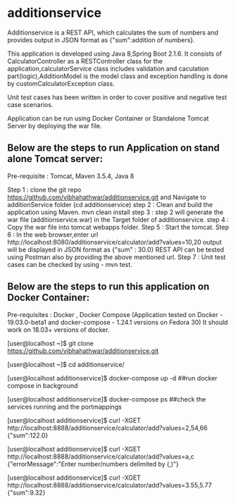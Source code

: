 # additionservice

Additionservice is a REST API, which calculates the sum of numbers and provides output in JSON format as {"sum":addition of numbers}.

This application is developed using Java 8,Spring Boot 2.1.6. It consists of CalculatorController as a RESTController class for the application,calculatorService class includes validation and caculation part(logic),AdditionModel is the model class and exception handling is done by customCalculatorException class.

Unit test cases has been written in order to cover positive and negative test case scenarios.

Application can be run using Docker Container or Standalone Tomcat Server by deploying the war file.

Below are the steps to run Application on stand alone Tomcat server:
------------------------------------------------------------------------------------------------------------

Pre-requisite : Tomcat, Maven 3.5.4, Java 8

Step 1 : clone the git repo https://github.com/vibhahathwar/additionservice.git and Navigate to additionService folder (cd additionservice)
step 2 : Clean and build the application using Maven. 
         mvn clean install 
step 3 : step 2 will generate the war file (additionservice.war) in the Target folder of additionservice.
step 4 : Copy the war file into tomcat webapps folder.
Step 5 : Start the tomcat.
Step 6 : In the web browser,enter url http://localhost:8080/additionservice/calculator/add?values=10,20
         output will be displayed in JSON format as {"sum" : 30.0}
         REST API can be tested using Postman also by providing the above mentioned url.
Step 7 : Unit test cases can be checked by using - mvn test.


Below are the steps to run this application on Docker Container: 
------------------------------------------------------------------------------------------------------------

Pre-requisites : Docker , Docker Compose 
                 (Application tested on Docker - 19.03.0-beta1 and docker-compose - 1.24.1 versions on Fedora 30)
                 It should work on 18.03+ versions of docker.
                 
[user@localhost ~]$ git clone https://github.com/vibhahathwar/additionservice.git
                   
[user@localhost ~]$ cd additionservice/ 

[user@localhost additionservice]$ docker-compose up -d ##run docker compose in background

[user@localhost additionservice]$ docker-compose ps ##check the services running and the portmappings
                  
[user@localhost additionservice]$ curl -XGET http://localhost:8888/additionservice/calculator/add?values=2,54,66
{"sum":122.0} 

[user@localhost additionservice]$ curl -XGET http://localhost:8888/additionservice/calculator/add?values=a,c
{"errorMessage":"Enter number/numbers delimited by (,)"} 

[user@localhost additionservice]$ curl -XGET http://localhost:8888/additionservice/calculator/add?values=3.55,5.77
{"sum":9.32}

